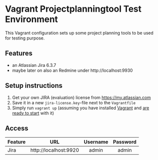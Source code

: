 # Vagrant Projectplanningtool Test Environment

This Vagrant configuration sets up some project planning tools to be used for testing purpose.

## Features
* an Atlassian Jira 6.3.7
* maybe later on also an Redmine under http://localhost:9930

## Setup instructions
1. Get your own JIRA (evaluation) license from https://my.atlassian.com
2. Save it in a new `jira-license.key`-file next to the `Vagrantfile`
3. Simply run `vagrant up` (assuming you have installed [Vagrant](https://www.vagrantup.com/downloads.html) and [are ready to start](https://docs.vagrantup.com/v2/getting-started/index.html) with it)

## Access

Feature | URL | Username | Password
--------|-----|:--------:|:--------:
Jira | http://localhost:9920 | admin | admin
